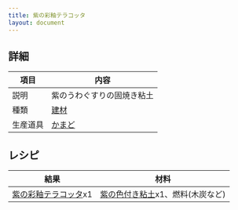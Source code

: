 ```yaml
---
title: 紫の彩釉テラコッタ
layout: document
---
```

## 詳細

|項目|内容|
|---|---|
|説明|紫のうわぐすりの固焼き粘土|
|種類|[建材](建材)|
|生産道具|[かまど](かまど)|

## レシピ

|結果|材料|
|---|---|
|[紫の彩釉テラコッタ](紫の彩釉テラコッタ)x1|[紫の色付き粘土](紫の色付き粘土)x1、燃料(木炭など)|

